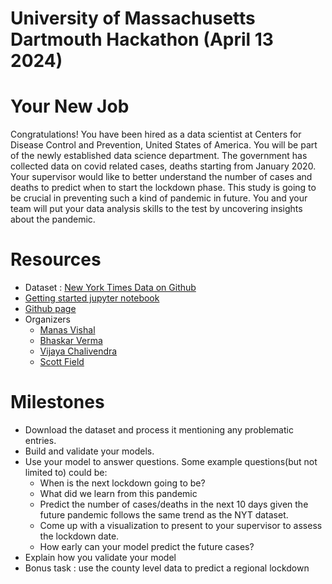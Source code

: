 # University of Massachusetts Dartmouth Hackathon (April 13 2024)

# Your New Job

Congratulations! You have been hired as a data scientist at Centers for Disease Control and Prevention, United States of America. You will be part of the newly established data science department. The government has collected data on covid related cases, deaths starting from January 2020. Your supervisor would like to better understand the number of cases and deaths to predict when to start the lockdown phase. This study is going to be crucial in preventing such a kind of pandemic in future. You and your team will put your data analysis skills to the test by uncovering insights about the pandemic.


# Resources

* Dataset : [New York Times Data on Github](https://github.com/nytimes/covid-19-data)
* [Getting started jupyter notebook](/getting_started.ipynb)
* [Github page](https://github.com/manasvishal/hackathon_umassd)
* Organizers
  * [Manas Vishal](https://www.linkedin.com/in/manasvishal/)
  * [Bhaskar Verma](https://www.linkedin.com/in/bhaskar-verma-81398625b/)
  * [Vijaya Chalivendra](https://www.linkedin.com/in/vijaya-chalivendra-4b0158147/)
  * [Scott Field](http://www.math.umassd.edu/~sfield/)

# Milestones
* Download the dataset and process it mentioning any problematic entries.
* Build and validate your models.
* Use your model to answer questions. Some example questions(but not limited to) could be:
    * When is the next lockdown going to be?
    * What did we learn from this pandemic
    * Predict the number of cases/deaths in the next 10 days given the future pandemic follows the same trend as the NYT dataset.
    * Come up with a visualization to present to your supervisor to assess the lockdown date.
    * How early can your model predict the future cases?
* Explain how you validate your model
* Bonus task : use the county level data to predict a regional lockdown

